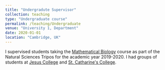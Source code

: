 ```yaml
---
title: "Undergradute Supervisor"
collection: teaching
type: "Undergraduate course"
permalink: /teaching/Undergraduate
venue: "University 1, Department"
date: 2020-01-01
location: "Cambridge, UK"
---
```


I supervised students taking the [Mathematical Biology](https://www.natsci.tripos.cam.ac.uk/subject-information/part1a/qbiol) course as part of the Natural Sciences Tripos for the academic year 2019-2020. I had groups of students at [Jesus College](https://www.jesus.cam.ac.uk/) and [St. Catharine's College](https://www.caths.cam.ac.uk/).
